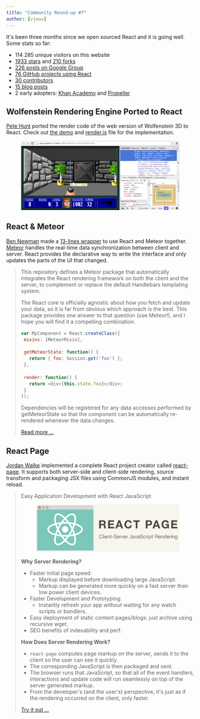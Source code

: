 ```yaml
---
title: "Community Round-up #7"
author: [vjeux]
---
```


It's been three months since we open sourced React and it is going well. Some stats so far:

* 114 285 unique visitors on this website
* [1933 stars](https://github.com/facebook/react/stargazers) and [210 forks](https://github.com/facebook/react/network/members)
* [226 posts on Google Group](https://groups.google.com/forum/#!forum/reactjs)
* [76 GitHub projects using React](https://gist.github.com/vjeux/6335762)
* [30 contributors](https://github.com/facebook/react/graphs/contributors)
* [15 blog posts](/blog/)
* 2 early adopters: [Khan Academy](http://sophiebits.com/2013/06/09/using-react-to-speed-up-khan-academy.html) and [Propeller](http://usepropeller.com/blog/posts/from-backbone-to-react/)


## Wolfenstein Rendering Engine Ported to React

[Pete Hunt](http://www.petehunt.net/) ported the render code of the web version of Wolfenstein 3D to React. Check out [the demo](http://www.petehunt.net/wolfenstein3D-react/wolf3d.html) and [render.js](https://github.com/petehunt/wolfenstein3D-react/blob/master/js/renderer.js#L183) file for the implementation.
<figure><a href="http://www.petehunt.net/wolfenstein3D-react/wolf3d.html"><img src="../images/blog/wolfenstein_react.png"></a></figure>


## React & Meteor

[Ben Newman](https://twitter.com/benjamn) made a [13-lines wrapper](https://github.com/benjamn/meteor-react/blob/master/lib/mixin.js) to use React and Meteor together. [Meteor](http://www.meteor.com/) handles the real-time data synchronization between client and server. React provides the declarative way to write the interface and only updates the parts of the UI that changed.

> This repository defines a Meteor package that automatically integrates the React rendering framework on both the client and the server, to complement or replace the default Handlebars templating system.
>
> The React core is officially agnostic about how you fetch and update your data, so it is far from obvious which approach is the best. This package provides one answer to that question (use Meteor!), and I hope you will find it a compelling combination.
>
>```javascript
>var MyComponent = React.createClass({
>  mixins: [MeteorMixin],
>
>  getMeteorState: function() {
>    return { foo: Session.get('foo') };
>  },
>
>  render: function() {
>    return <div>{this.state.foo}</div>;
>  }
>});
>```
>
> Dependencies will be registered for any data accesses performed by getMeteorState so that the component can be automatically re-rendered whenever the data changes.
>
> [Read more ...](https://github.com/benjamn/meteor-react)

## React Page

[Jordan Walke](https://github.com/jordwalke) implemented a complete React project creator called [react-page](https://github.com/facebook/react-page/). It supports both server-side and client-side rendering, source transform and packaging JSX files using CommonJS modules, and instant reload.

> Easy Application Development with React JavaScript
> <figure><a href="https://github.com/facebook/react-page/"><img src="../images/blog/react-page.png"></a></figure>
>
> **Why Server Rendering?**
>
> * Faster initial page speed:
>   * Markup displayed before downloading large JavaScript.
>   * Markup can be generated more quickly on a fast server than low power client devices.
> * Faster Development and Prototyping:
>   * Instantly refresh your app without waiting for any watch scripts or bundlers.
> * Easy deployment of static content pages/blogs: just archive using recursive wget.
> * SEO benefits of indexability and perf.
>
> **How Does Server Rendering Work?**
>
> * `react-page` computes page markup on the server, sends it to the client so the user can see it quickly.
> * The corresponding JavaScript is then packaged and sent.
> * The browser runs that JavaScript, so that all of the event handlers, interactions and update code will run seamlessly on top of the server generated markup.
> * From the developer's (and the user's) perspective, it's just as if the rendering occurred on the client, only faster.
>
> [Try it out ...](https://github.com/facebook/react-page/)
